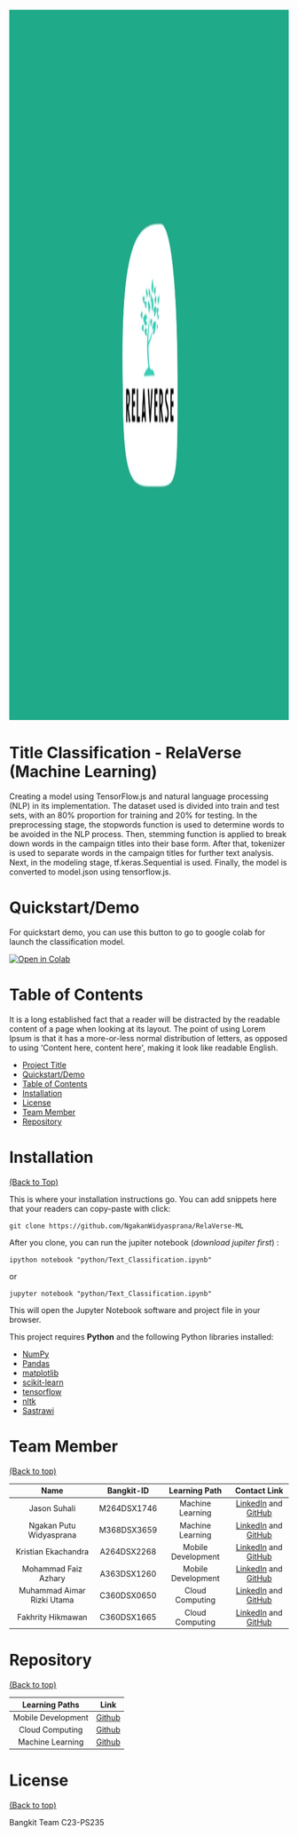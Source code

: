 <!-- Add banner here -->
<p align="center">
  <img src="./assets/img/Relaverse.jpg" alt="Relaverse Logo" width="1920" height="1280"/>
</p>

# **Title Classification - RelaVerse (Machine Learning)**

<!-- Button and Banner-->

<!-- Describe your project in brief -->
Creating a model using TensorFlow.js and natural language processing (NLP) in its implementation. The dataset used is divided into train and test sets, with an 80% proportion for training and 20% for testing. In the preprocessing stage, the stopwords function is used to determine words to be avoided in the NLP process. Then, stemming function is applied to break down words in the campaign titles into their base form. After that, tokenizer is used to separate words in the campaign titles for further text analysis. Next, in the modeling stage, tf.keras.Sequential is used. Finally, the model is converted to model.json using tensorflow.js.

# **Quickstart/Demo**

<!-- Add a demo for your project -->
For quickstart demo, you can use this button to go to google colab for launch the classification model.

<!-- Colab Button -->
[![Open in Colab](https://colab.research.google.com/assets/colab-badge.svg)](https://colab.research.google.com/drive/1gbMtyJSmh6BhPgJ3zS7tA0QUe0cYTJuA?hl=id#scrollTo=XWnCAHqSyuTx)

# **Table of Contents**

It is a long established fact that a reader will be distracted by the readable content of a page when looking at its layout. The point of using Lorem Ipsum is that it has a more-or-less normal distribution of letters, as opposed to using 'Content here, content here', making it look like readable English.

- [Project Title](#title-classification---relaverse-machine-learning)
- [Quickstart/Demo](#quickstartdemo)
- [Table of Contents](#table-of-contents)
- [Installation](#installation)
- [License](#license)
- [Team Member](#team-member)
- [Repository](#repository)

# **Installation** 
[(Back to Top)](#table-of-contents)

This is where your installation instructions go.
You can add snippets here that your readers can copy-paste with click:

```shell
git clone https://github.com/NgakanWidyasprana/RelaVerse-ML
```

After you clone, you can run the jupiter notebook (*download jupiter first*) :

```shell
ipython notebook "python/Text_Classification.ipynb"
```

or

```shell
jupyter notebook "python/Text_Classification.ipynb"
```

This will open the Jupyter Notebook software and project file in your browser.

This project requires **Python** and the following Python libraries installed:

- [NumPy](http://www.numpy.org/)
- [Pandas](http://pandas.pydata.org/)
- [matplotlib](http://matplotlib.org/)
- [scikit-learn](http://scikit-learn.org/stable/)
- [tensorflow](https://www.tensorflow.org/install/pip)
- [nltk](https://www.nltk.org/)
- [Sastrawi](https://pypi.org/project/Sastrawi/)

# Team Member
[(Back to top)](#table-of-contents)

|              Name              | Bangkit-ID |   Learning Path    |                                                       Contact Link                                                       |
| :----------------------------: | :--------: | :----------------: | :----------------------------------------------------------------------------------------------------------------------: |
| Jason Suhali | M264DSX1746 |  Machine Learning  |            [LinkedIn](https://www.linkedin.com/in/jason-suhali-604814222/)  and [GitHub](https://github.com/JasonXander)         |
|   Ngakan Putu Widyasprana     | M368DSX3659 |  Machine Learning  |                [LinkedIn](https://www.linkedin.com/in/ngakanwp/)    and [GitHub](https://github.com/NgakanWidyasprana)            |
|     Kristian Ekachandra            | A264DSX2268| Mobile Development |              [LinkedIn](https://www.linkedin.com/in/kristian-ekachandra/)       and [GitHub](https://github.com/KristianEka)        |
|     Mohammad Faiz Azhary     | A363DSX1260 | Mobile Development |    [LinkedIn](https://www.linkedin.com/in/mohammad-faiz-azhary/)  and [GitHub](https://github.com/zee-azha)    |
|      Muhammad Aimar Rizki Utama     |C360DSX0650 |  Cloud Computing   | [LinkedIn](https://www.linkedin.com/in/muhammad-aimar-rizki-utama-75479b21b/) and [GitHub](https://github.com/aimrzky)   |
|        Fakhrity Hikmawan         | C360DSX1665 |  Cloud Computing   |        [LinkedIn](https://www.linkedin.com/in/fakhrity-hikmawan/)   and [GitHub](https://github.com/fahixa)     |

# Repository
[(Back to top)](#table-of-contents)

|   Learning Paths   |                                Link                                |
| :----------------: | :----------------------------------------------------------------: |
| Mobile Development | [Github](https://github.com/zee-azha/Relaverse) |
| Cloud Computing  | [Github](https://github.com/aimrzky/Relaverse-CC)  |
| Machine Learning  | [Github](https://github.com/NgakanWidyasprana/RelaVerse-ML/tree/main)  |

# License
[(Back to top)](#table-of-contents)

Bangkit Team C23-PS235